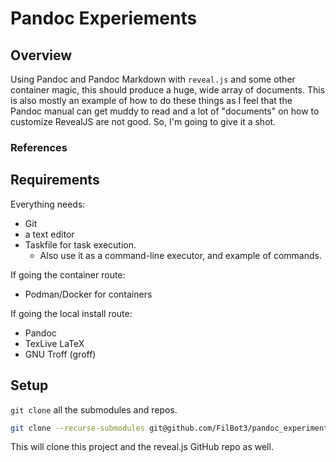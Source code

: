 # Pandoc Experiements

## Overview

Using Pandoc and Pandoc Markdown with `reveal.js` and some other container
magic, this should produce a huge, wide array of documents. This is also mostly
an example of how to do these things as I feel that the Pandoc manual can get
muddy to read and a lot of "documents" on how to customize RevealJS are not
good. So, I'm going to give it a shot.

### References

## Requirements

Everything needs:

* Git
* a text editor
* Taskfile for task execution.
  * Also use it as a command-line executor, and example of commands.

If going the container route:

* Podman/Docker for containers

If going the local install route:

* Pandoc
* TexLive LaTeX
* GNU Troff (groff)

## Setup

`git clone` all the submodules and repos.

```bash
git clone --recurse-submodules git@github.com/FilBot3/pandoc_experiments.git
```

This will clone this project and the reveal.js GitHub repo as well.

